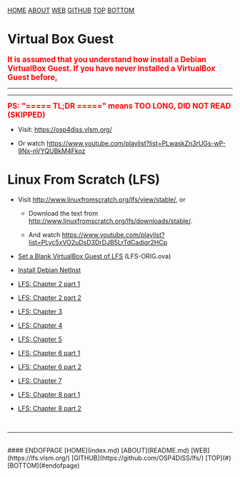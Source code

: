---
---

[HOME](index.md)
[ABOUT](README.md)
[WEB](https://lfs.vlsm.org/)
[GITHUB](https://github.com/OSP4DISS/lfs/)
[TOP](#)
[BOTTOM](#endofpage)

# Virtual Box Guest

<span style="color:red; font-weight:bold; font-size:larger;">
It is assumed that you understand how install a Debian VirtualBox Guest.
If you have never installed a VirtualBox Guest before,
</span>
<hr>
<hr>
<span style="color:red; font-weight:bold; font-size:larger;">
PS: "===== TL;DR =====" means TOO LONG, DID NOT READ (SKIPPED)
</span>

* Visit: <https://osp4diss.vlsm.org/>

* Or watch <https://www.youtube.com/playlist?list=PLwaskZn3rUGs-wP-9Nx-nVYQUBkM4Fkoz>

# Linux From Scratch (LFS)

* Visit <http://www.linuxfromscratch.org/lfs/view/stable/>, or

  * Download the text from <http://www.linuxfromscratch.org/lfs/downloads/stable/>.

  * And watch <https://www.youtube.com/playlist?list=PLyc5xVO2uDsD3DrDJB5LrTdCadiqr2HCp>

* [Set a Blank VirtualBox Guest of LFS](LFS-01.md) (LFS-ORIG.ova)

* [Install Debian NetInst](LFS-02.md)

* [LFS: Chapter 2 part 1](LFS-03.md)

* [LFS: Chapter 2 part 2](LFS-04.md)

* [LFS: Chapter 3](LFS-05.md)

* [LFS: Chapter 4](LFS-06.md)

* [LFS: Chapter 5](LFS-07.md)

* [LFS: Chapter 6 part 1](LFS-08.md)

* [LFS: Chapter 6 part 2](LFS-09.md)

* [LFS: Chapter 7](LFS-10.md)

* [LFS: Chapter 8 part 1](LFS-11.md)

* [LFS: Chapter 8 part 2](LFS-12.md)

<br>
<hr>
<br>
#### ENDOFPAGE
[HOME](index.md)
[ABOUT](README.md)
[WEB](https://lfs.vlsm.org/)
[GITHUB](https://github.com/OSP4DISS/lfs/)
[TOP](#)
[BOTTOM](#endofpage)
<br>

